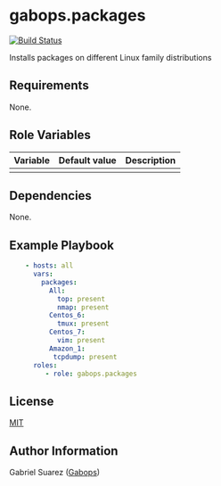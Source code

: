 gabops.packages
=========
[![Build Status](https://travis-ci.org/gabops/ansible-role-gabops.packages.svg?branch=master)](https://travis-ci.org/gabops/ansible-role-gabops.packages)

Installs packages on different Linux family distributions

Requirements
------------

None.

Role Variables
--------------

| Variable | Default value | Description |
| :--- | :--- | :--- |
| | | |

Dependencies
------------

None.

Example Playbook
----------------

```yaml
    - hosts: all
      vars:
        packages:
          All:
            top: present
            nmap: present
          Centos_6:
            tmux: present
          Centos_7:
            vim: present
          Amazon_1:
           tcpdump: present 
      roles:
         - role: gabops.packages
```

License
-------

[MIT]((./LICENSE))

Author Information
------------------

Gabriel Suarez ([Gabops](https://github.com/gabops))
